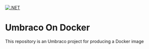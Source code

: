 
[![.NET](https://github.com/mehrdadab/UmbracoOnDocker/actions/workflows/dotnet.yml/badge.svg?branch=main)](https://github.com/mehrdadab/UmbracoOnDocker/actions/workflows/dotnet.yml)
# Umbraco On Docker
This repository is an Umbraco project for producing a Docker image
